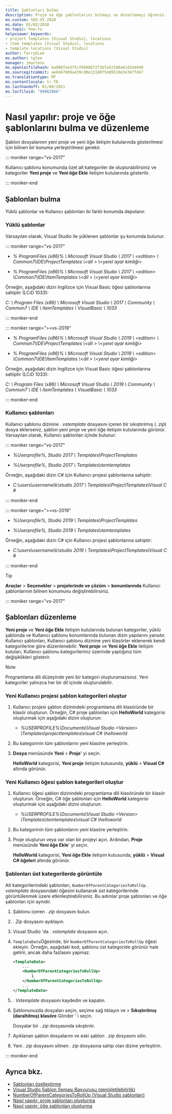 ```yaml
---
title: Şablonları bulma
description: Proje ve öğe şablonlarını bulmayı ve düzenlemeyi öğrenin.
ms.custom: SEO-VS-2020
ms.date: 01/02/2018
ms.topic: how-to
helpviewer_keywords:
- project templates [Visual Studio], locations
- item templates [Visual Studio], locations
- template locations [Visual Studio]
author: TerryGLee
ms.author: tglee
manager: jmartens
ms.openlocfilehash: ba986fee3f5cf6098b72f3b7a52340a61d3449d0
ms.sourcegitcommit: ae6d47b09a439cd0e13180f5e89510e3e347fd47
ms.translationtype: MT
ms.contentlocale: tr-TR
ms.lasthandoff: 02/08/2021
ms.locfileid: "99962866"
---
```

# <a name="how-to-locate-and-organize-project-and-item-templates"></a>Nasıl yapılır: proje ve öğe şablonlarını bulma ve düzenleme

Şablon dosyalarının yeni proje ve yeni öğe iletişim kutularında gösterilmesi için bilinen bir konuma yerleştirilmesi gerekir.

::: moniker range="vs-2017"

Kullanıcı şablonu konumunda özel alt kategoriler de oluşturabilirsiniz ve kategoriler **Yeni proje** ve **Yeni öğe Ekle** iletişim kutularında gösterilir.

::: moniker-end

## <a name="locate-templates"></a>Şablonları bulma

Yüklü şablonlar ve Kullanıcı şablonları iki farklı konumda depolanır.

### <a name="installed-templates"></a>Yüklü şablonlar

Varsayılan olarak, Visual Studio ile yüklenen şablonlar şu konumda bulunur:

::: moniker range="vs-2017"

- *% ProgramFiles (x86)% \\ Microsoft Visual Studio \\ 2017 \\ \<edition> \\ Common7\IDE\ProjectTemplates \\<dil \> \\<yerel ayar kimliği\>*

- *% ProgramFiles (x86)% \\ Microsoft Visual Studio \\ 2017 \\ \<edition> \Common7\IDE\ItemTemplates \\<dil \> \\<yerel ayar kimliği\>*

Örneğin, aşağıdaki dizin Ingilizce için Visual Basic öğesi şablonlarına sahiptir (LCıD 1033):

*C: \\ Program Files (x86) \\ Microsoft Visual Studio \\ 2017 \\ Community \\ Common7 \\ IDE \\ ItemTemplates \\ VisualBasic \\ 1033*

::: moniker-end

::: moniker range=">=vs-2019"

- *% ProgramFiles (x86)% \\ Microsoft Visual Studio \\ 2019 \\ \<edition> \\ Common7\IDE\ProjectTemplates \\<dil \> \\<yerel ayar kimliği\>*

- *% ProgramFiles (x86)% \\ Microsoft Visual Studio \\ 2019 \\ \<edition> \Common7\IDE\ItemTemplates \\<dil \> \\<yerel ayar kimliği\>*

Örneğin, aşağıdaki dizin Ingilizce için Visual Basic öğesi şablonlarına sahiptir (LCıD 1033):

*C: \\ Program Files (x86) \\ Microsoft Visual Studio \\ 2019 \\ Community \\ Common7 \\ IDE \\ ItemTemplates \\ VisualBasic \\ 1033*

::: moniker-end

### <a name="user-templates"></a>Kullanıcı şablonları

Kullanıcı şablonu dizinine *. vstemplate* dosyasını içeren bir sıkıştırılmış (*. zip*) dosya eklerseniz, şablon yeni proje ve yeni öğe iletişim kutularında görünür. Varsayılan olarak, Kullanıcı şablonları içinde bulunur:

::: moniker range="vs-2017"

- *%Userprofile%\, Studio 2017 \ Templates\ProjectTemplates*

- *%Userprofile%\, Studio 2017 \ Templates\ıtemtemplates*

Örneğin, aşağıdaki dizin C# için Kullanıcı projesi şablonlarına sahiptir:

- *C:\users\username\k\studio 2017 \ Templates\ProjectTemplates\Visual C #*

::: moniker-end

::: moniker range=">=vs-2019"

- *%Userprofile%\, Studio 2019 \ Templates\ProjectTemplates*

- *%Userprofile%\, Studio 2019 \ Templates\ıtemtemplates*

Örneğin, aşağıdaki dizin C# için Kullanıcı projesi şablonlarına sahiptir:

- *C:\users\username\k\studio 2019 \ Templates\ProjectTemplates\Visual C #*

::: moniker-end

> [!TIP]
> **Araçlar**  >  **Seçenekler**  >  **projelerinde ve çözüm**  >  **konumlarında** Kullanıcı şablonlarının bilinen konumunu değiştirebilirsiniz.

::: moniker range="vs-2017"

## <a name="organize-templates"></a>Şablonları düzenleme

**Yeni proje** ve **Yeni öğe Ekle** iletişim kutularında bulunan kategoriler, yüklü şablonda ve Kullanıcı şablonu konumlarında bulunan dizin yapılarını yansıtır. Kullanıcı şablonları, Kullanıcı şablonu dizinine yeni klasörler eklenerek kendi kategorilerine göre düzenlenebilir. **Yeni proje** ve **Yeni öğe Ekle** iletişim kutuları, Kullanıcı şablonu kategorileriniz üzerinde yaptığınız tüm değişiklikleri gösterir.

> [!NOTE]
> Programlama dili düzeyinde yeni bir kategori oluşturamazsınız. Yeni kategoriler yalnızca her bir dil içinde oluşturulabilir.

### <a name="create-new-user-project-template-categories"></a>Yeni Kullanıcı projesi şablon kategorileri oluştur

1. Kullanıcı projesi şablon dizinindeki programlama dili klasöründe bir klasör oluşturun. Örneğin, C# proje şablonları için **HelloWorld** kategorisi oluşturmak için aşağıdaki dizini oluşturun:

    - *\%USERPROFILE%\Documents\Visual Studio \<Version\> \Templates\projecttemplates\visual C# \helloworld*

1. Bu kategorinin tüm şablonlarını yeni klasöre yerleştirin.

1. **Dosya** menüsünde **Yeni** > **Proje**' yi seçin.

   **HelloWorld** kategorisi, **Yeni proje** iletişim kutusunda, **yüklü** > **Visual C#** altında görünür.

### <a name="create-new-user-item-template-categories"></a>Yeni Kullanıcı öğesi şablon kategorileri oluştur

1. Kullanıcı öğesi şablon dizinindeki programlama dili klasöründe bir klasör oluşturun. Örneğin, C# öğe şablonları için **HelloWorld** kategorisi oluşturmak için aşağıdaki dizini oluşturun:

    - *\%USERPROFILE%\Documents\Visual Studio \<Version\> \Templates\ıtemtemplates\visual C# \helloworld*

1. Bu kategorinin tüm şablonlarını yeni klasöre yerleştirin.

1. Proje oluşturun veya var olan bir projeyi açın. Ardından, **Proje** menüsünde **Yeni öğe Ekle**' yi seçin.

   **HelloWorld** kategorisi, **Yeni öğe Ekle** iletişim kutusunda, **yüklü** > **Visual C# öğeleri** altında görünür.

### <a name="display-templates-in-parent-categories"></a>Şablonları üst kategorilerde görüntüle

Alt kategorilerindeki şablonları, `NumberOfParentCategoriesToRollUp` *. vstemplate* dosyasındaki öğesini kullanarak üst kategorilerinde görüntülenmek üzere etkinleştirebilirsiniz. Bu adımlar proje şablonları ve öğe şablonları için aynıdır.

1. Şablonu içeren *. zip* dosyasını bulun.

1. *. Zip* dosyasını ayıklayın.

1. Visual Studio 'da *. vstemplate* dosyasını açın.

1. `TemplateData`Öğesinde, bir `NumberOfParentCategoriesToRollUp` öğesi ekleyin. Örneğin, aşağıdaki kod, şablonu üst kategoride görünür hale getirir, ancak daha fazlasını yapmaz.

    ```xml
    <TemplateData>
        ...
        <NumberOfParentCategoriesToRollUp>
            1
        </NumberOfParentCategoriesToRollUp>
        ...
    </TemplateData>
    ```

1. *. Vstemplate* dosyasını kaydedin ve kapatın.

1. Şablonunuzda dosyaları seçin, seçime sağ tıklayın ve  > **Sıkıştırılmış (daraltılmış) klasöre** Gönder ' i seçin.

   Dosyalar bir *. zip* dosyasında sıkıştırılır.

1. Ayıklanan şablon dosyalarını ve eski şablon *. zip* dosyasını silin.

1. Yeni *. zip* dosyasını silinen *. zip* dosyasına sahip olan dizine yerleştirin.

::: moniker-end

## <a name="see-also"></a>Ayrıca bkz.

- [Şablonları özelleştirme](../ide/customizing-project-and-item-templates.md)
- [Visual Studio Şablon Şeması Başvurusu (genişletilebilirlik)](../extensibility/visual-studio-template-schema-reference.md)
- [NumberOfParentCategoriesToRollUp (Visual Studio şablonları)](../extensibility/numberofparentcategoriestorollup-visual-studio-templates.md)
- [Nasıl yapılır: proje şablonları oluşturma](../ide/how-to-create-project-templates.md)
- [Nasıl yapılır: öğe şablonları oluşturma](../ide/how-to-create-item-templates.md)
